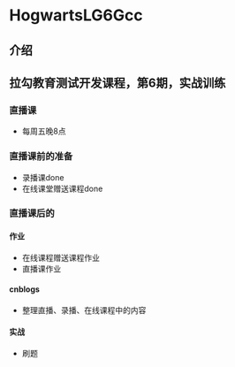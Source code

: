 # HogwartsLG6Gcc
## 介绍
拉勾教育测试开发课程，第6期，实战训练
-
### 直播课
- 每周五晚8点

### 直播课前的准备
- 录播课done
- 在线课堂赠送课程done

### 直播课后的
#### 作业
- 在线课程赠送课程作业 
- 直播课作业
#### cnblogs
- 整理直播、录播、在线课程中的内容
#### 实战
- 刷题

